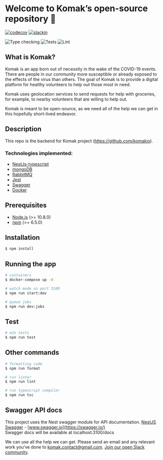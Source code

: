 # Welcome to Komak’s open-source repository 🙏

[![codecov](https://codecov.io/gh/komakio/backend/branch/master/graph/badge.svg)](https://codecov.io/gh/komakio/backend)
[![slackin](https://slack.komak.io/badge.svg)](https://slack.komak.io)

![Type checking](https://github.com/komakio/backend/workflows/Type%20checking/badge.svg)
![Tests](https://github.com/komakio/backend/workflows/Tests/badge.svg)
![Lint](https://github.com/komakio/backend/workflows/Lint/badge.svg)


## What is Komak?

Komak is an app born out of necessity in the wake of the COVID-19 events. There are people in our community more susceptible or already exposed to the effects of the virus than others. The goal of Komak is to provide a digital platform for healthy volunteers to help out those most in need. 

Komak uses geolocation services to send requests for help with groceries, for example, to nearby volunteers that are willing to help out.

Komak is meant to be open-source, as we need all of the help we can get in this hopefully short-lived endeavor. 

## Description

This repo is the backend for Komak project (https://github.com/komakio).

### Technologies implemented:

-   [NestJs-typescript](https://docs.nestjs.com/)
-   [mongoDB](https://www.mongodb.com/)
-   [RabbitMQ](https://www.rabbitmq.com/)
-   [Jest](https://jestjs.io/)
-   [Swagger](https://swagger.io/)
-   [Docker](https://www.docker.com/)

## Prerequisites

-   [Node.js](https://nodejs.org/) (>= 10.8.0)
-   [npm](https://www.npmjs.com/) (>= 6.5.0)

## Installation

```bash
$ npm install
```

## Running the app

```bash
# containers
$ docker-compose up -d

# watch mode on port 3100
$ npm run start:dev

# queue jobs
$ npm run dev:jobs
```

## Test

```bash
# e2e tests
$ npm run test
```

## Other commands

```bash
# formatting code
$ npm run format

# run linter
$ npm run lint

# run typescript compiler
$ npm run tsc
```

## Swagger API docs

This project uses the Nest swagger module for API documentation. [NestJS Swagger](https://github.com/nestjs/swagger) - [www.swagger.io](https://swagger.io/)  
Swagger docs will be available at localhost:3100/docs


We can use all the help we can get. Please send an email and any relevant work you’ve done to komak.contact@gmail.com. 
[Join our open Slack community](https://join.slack.com/t/komak/shared_invite/zt-cv316nyt-JW4Py2oCcxvUfesp7YCqIg).
